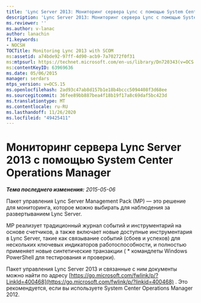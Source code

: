 ```yaml
---
title: 'Lync Server 2013: Мониторинг сервера Lync с помощью System Center Operations Manager'
description: 'Lync Server 2013: Мониторинг сервера Lync с помощью System Center Operations Manager.'
ms.reviewer: ''
ms.author: v-lanac
author: lanachin
f1.keywords:
- NOCSH
TOCTitle: Monitoring Lync 2013 with SCOM
ms:assetid: a74bde92-97ff-4d90-acb9-7a70272f0f31
ms:mtpsurl: https://technet.microsoft.com/en-us/library/Dn720343(v=OCS.15)
ms:contentKeyID: 63969636
ms.date: 05/06/2015
manager: serdars
mtps_version: v=OCS.15
ms.openlocfilehash: 2ad93c47ab8d157b1e18b4bccc5094408f3d68ee
ms.sourcegitcommit: 36fee89bb887bea4f18b19f17a8c69daf5bc423d
ms.translationtype: MT
ms.contentlocale: ru-RU
ms.lasthandoff: 11/26/2020
ms.locfileid: "49425411"
---
```

# <a name="monitoring-lync-server-2013-with-system-center-operations-manager"></a>Мониторинг сервера Lync Server 2013 с помощью System Center Operations Manager

<div data-xmlns="http://www.w3.org/1999/xhtml">

<div class="topic" data-xmlns="http://www.w3.org/1999/xhtml" data-msxsl="urn:schemas-microsoft-com:xslt" data-cs="https://msdn.microsoft.com/">

<div data-asp="https://msdn2.microsoft.com/asp">



</div>

<div id="mainSection">

<div id="mainBody">

<span> </span>

_**Тема последнего изменения:** 2015-05-06_

Пакет управления Lync Server Management Pack (MP) — это решение для мониторинга, которое можно выбирать для наблюдения за развертыванием Lync Server.

MP реализует традиционный журнал событий и инструментарий на основе счетчиков, а также включает новые доступные инструментария в Lync Server, такие как связывание событий (сбоев и успехов) для нескольких ключевых индикаторов работоспособности, и полностью применяет новые синтетические транзакции ( \* командлеты Windows PowerShell для тестирования и проверки).

Пакет управления Lync Server 2013 и связанные с ним документы можно найти по адресу [https://go.microsoft.com/fwlink/p/?LinkId=400468](https://go.microsoft.com/fwlink/p/?linkid=400468) . Это рекомендуется, если вы используете System Center Operations Manager 2012.

</div>

<span> </span>

</div>

</div>

</div>

